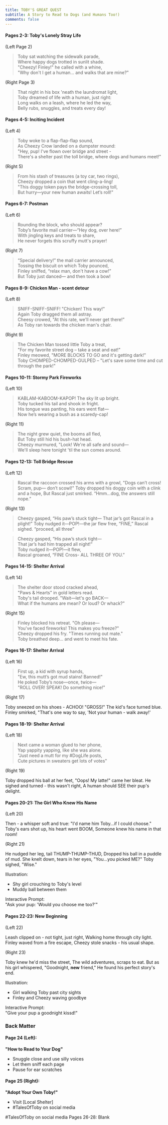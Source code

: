 ```yaml
---
title: TOBY'S GREAT QUEST
subtitle: A Story to Read to Dogs (and Humans Too!)
comments: false
---
```




#### Pages 2-3: Toby's Lonely Stray Life 
 
(Left Page 2)

> Toby sat watching the sidewalk parade,  
Where happy dogs trotted in sunlit shade.  
"Cheezy! Finley!" he called with a whine,  
"Why don't I get a human... and walks that are mine?"   

(Right Page 3)

> That night in his box 'neath the laundromat light,  
Toby dreamed of life with a human, just right:  
Long walks on a leash, where he led the way,    
Belly rubs, snuggles, and treats every day!


#### Pages 4-5: Inciting Incident

(Left 4)

> Toby woke to a flap-flap-flap sound,  
As Cheezy Crow landed on a dumpster mound:    
"Hey, pup! I've flown over bridge and street -  
There's a shelter past the toll bridge, where dogs and humans meet!"

(Right 5)

> From his stash of treasures (a toy car, two rings),  
Cheezy dropped a coin that went cling-a-ling!  
"This doggy token pays the bridge-crossing toll,  
But hurry—your new human awaits! Let’s roll!"

#### Pages 6-7: Postman

(Left 6)

> Rounding the block, who should appear?  
Toby’s favorite mail carrier—“Hey dog, over here!”  
With jingling keys and treats to share,  
He never forgets this scruffy mutt's prayer!

(Right 7)

> “Special delivery!” the mail carrier announced,  
Tossing the biscuit on which Toby pounced,   
Finley sniffed, “relax man, don't have a cow!”  
But Toby just danced— and then took a bow!

#### Pages 8-9: Chicken Man - scent detour

(Left 8)

> SNIFF-SNIFF-SNIFF! "Chicken! This way!"  
Again Toby dragged them all astray.  
Cheesy crowed, "At this rate, we'll never get there!"  
As Toby ran towards the chicken man's chair.

(Right 9)

> The Chicken Man tossed little Toby a treat,  
"For my favorite street dog – take a seat and eat!"  
Finley meowed, "MORE BLOCKS TO GO and it's getting dark!"  
Toby CHOMPED-CHOMPED-GULPED – "Let's save some time and cut through the park!"

#### Pages 10-11: Stormy Park Fireworks

(Left 10)

> KABLAM-KABOOM-KAPOP! The sky lit up bright.    
Toby tucked his tail and shook in fright.   
His tongue was panting, his ears went flat—  
Now he’s wearing a bush as a scaredy-cap!  

(Right 11)

> The night grew quiet, the booms all fled,  
But Toby still hid his bush-hat head.  
Cheezy murmured, "Look! We're all safe and sound—  
We'll sleep here tonight 'til the sun comes around. 

#### Pages 12-13: Toll Bridge Rescue

(Left 12)

>Rascal the raccoon crossed his arms with a growl,
"Dogs can’t cross! Scram, pup— don’t scowl!"
Toby dropped his doggy coin with a clink and a hope,
But Rascal just smirked. “Hmm…dog, the answers still nope.”

(Right 13)

> Cheezy gasped, “His paw’s stuck tight—
That jar’s got Rascal in a plight!”
Toby nudged it—POP!—the jar flew free,
“FINE,” Rascal sighed. “proceed, all three”

> Cheezy gasped, “His paw’s stuck tight—  
That jar’s had him trapped all night!”  
Toby nudged it—POP!—it flew,  
Rascal groaned, “FINE Cross- ALL THREE OF YOU.”


#### Pages 14-15: Shelter Arrival

(Left 14)

> The shelter door stood cracked ahead,  
"Paws & Hearts" in gold letters read.  
Toby's tail drooped. "Wait—let's go BACK—  
What if the humans are mean? Or loud? Or whack?"  

(Right 15)

> Finley blocked his retreat. "Oh please—  
You've faced fireworks! This makes you freeze?"  
Cheezy dropped his fry. "Times running out mate."  
Toby breathed deep... and went to meet his fate.  

#### Pages 16-17: Shelter Arrival

(Left 16)

>First up, a kid with syrup hands,  
"Ew, this mutt’s got mud stains! Banned!"  
He poked Toby’s nose—once, twice—  
"ROLL OVER! SPEAK! Do something nice!"  

(Right 17)

Toby sneezed on his shoes - ACHOO!
"GROSS!" The kid's face turned blue.
Finley smirked, "That's one way to say,
'Not your human - walk away!'

#### Pages 18-19: Shelter Arrival

(Left 18)

> Next came a woman glued to her phone,  
Yap yappity yapping, like she was alone.  
"Just need a mutt for my #DogLife posts,  
Cute pictures in sweaters get lots of votes"  

(Right 19)

Toby dropped his ball at her feet,
"Oops! My latte!" came her bleat.
He sighed and turned - this wasn't right,
A human should SEE their pup's delight.


#### Pages 20-21: The Girl Who Knew His Name

(Left 20)

Then - a whisper soft and true:
"I'd name him Toby...if I could choose."
Toby's ears shot up, his heart went BOOM,
Someone knew his name in that room!

(Right 21)

He nudged her leg, tail THUMP-THUMP-THUD,
Dropped his ball in a puddle of mud.
She knelt down, tears in her eyes,
"You...you picked ME?" Toby sighed, "Wise."

Illustration:
- Shy girl crouching to Toby's level
- Muddy ball between them

Interactive Prompt:  
"Ask your pup: 'Would you choose me too?'"

#### Pages 22-23: New Beginning

(Left 22)

Leash clipped on - not tight, just right,
Walking home through city light.
Finley waved from a fire escape,
Cheezy stole snacks - his usual shape.

(Right 23)

Toby knew he'd miss the street,
The wild adventures, scraps to eat.
But as his girl whispered, "Goodnight, **new** friend,"
He found his perfect story's end.

Illustration:
- Girl walking Toby past city sights
- Finley and Cheezy waving goodbye

Interactive Prompt:  
"Give your pup a goodnight kissd!"

### Back Matter
  
#### Page 24 (Left):
**"How to Read to Your Dog"**  
- Snuggle close and use silly voices  
- Let them sniff each page  
- Pause for ear scratches  

#### Page 25 (Right):
**"Adopt Your Own Toby!"**  
- Visit [Local Shelter]  
- #TalesOfToby on social media


#TalesOfToby on social media
Pages 26-28: Blank
